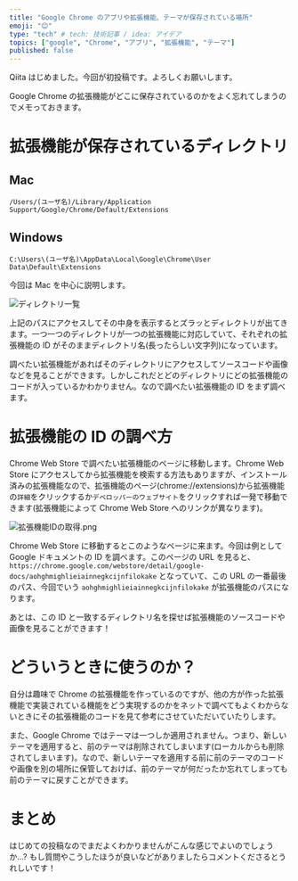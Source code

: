 ```yaml
---
title: "Google Chrome のアプリや拡張機能、テーマが保存されている場所"
emoji: "😊"
type: "tech" # tech: 技術記事 / idea: アイデア
topics: ["google", "Chrome", "アプリ", "拡張機能", "テーマ"]
published: false
---
```


Qiita はじめました。今回が初投稿です。よろしくお願いします。

Google Chrome の拡張機能がどこに保存されているのかをよく忘れてしまうのでメモっておきます。

# 拡張機能が保存されているディレクトリ
## Mac
`/Users/(ユーザ名)/Library/Application Support/Google/Chrome/Default/Extensions`
## Windows
`C:\Users\(ユーザ名)\AppData\Local\Google\Chrome\User Data\Default\Extensions`

今回は Mac を中心に説明します。

![ディレクトリ一覧](https://qiita-image-store.s3.amazonaws.com/0/113895/187f294d-4f77-f32a-3128-1ac90d39ac07.png)

上記のパスにアクセスしてその中身を表示するとズラッとディレクトリが出てきます。一つ一つのディレクトリが一つの拡張機能に対応していて、それぞれの拡張機能の ID がそのままディレクトリ名(長ったらしい文字列)になっています。

調べたい拡張機能があればそのディレクトリにアクセスしてソースコードや画像などを見ることができます。しかしこれだとどのディレクトリにどの拡張機能のコードが入っているかわかりません。なので調べたい拡張機能の ID をまず調べます。

# 拡張機能の ID の調べ方
Chrome Web Store で調べたい拡張機能のページに移動します。Chrome Web Store にアクセスしてから拡張機能を検索する方法もありますが、インストール済みの拡張機能なので、拡張機能のページ(chrome://extensions)から拡張機能の`詳細`をクリックするか`デベロッパーのウェブサイト`をクリックすれば一発で移動できます(拡張機能によって Chrome Web Store へのリンクが異なります)。

![拡張機能IDの取得.png](https://qiita-image-store.s3.amazonaws.com/0/113895/877bb5cf-58b2-05bc-8e74-a4aeca45f00e.png)

Chrome Web Store に移動するとこのようなページに来ます。今回は例として Google ドキュメントの ID を調べます。このページの URL を見ると、`https://chrome.google.com/webstore/detail/google-docs/aohghmighlieiainnegkcijnfilokake` となっていて、この URL の一番最後のパス、今回でいう `aohghmighlieiainnegkcijnfilokake` が拡張機能のパスになります。

あとは、この ID と一致するディレクトリ名を探せば拡張機能のソースコードや画像を見ることができます！

# どういうときに使うのか？
自分は趣味で Chrome の拡張機能を作っているのですが、他の方が作った拡張機能で実装されている機能をどう実現するのかをネットで調べてもよくわからないときにその拡張機能のコードを見て参考にさせていただいていたりします。

また、Google Chrome ではテーマは一つしか適用されません。つまり、新しいテーマを適用すると、前のテーマは削除されてしまいます(ローカルからも削除されてしまいます)。なので、新しいテーマを適用する前に前のテーマのコードや画像を別の場所に保管しておけば、前のテーマが何だったか忘れてしまっても前のテーマに戻すことができます。

# まとめ
はじめての投稿なのでまだよくわかりませんがこんな感じでよいのでしょうか…?
もし質問やこうしたほうが良いなどがありましたらコメントくださるとうれしいです！
